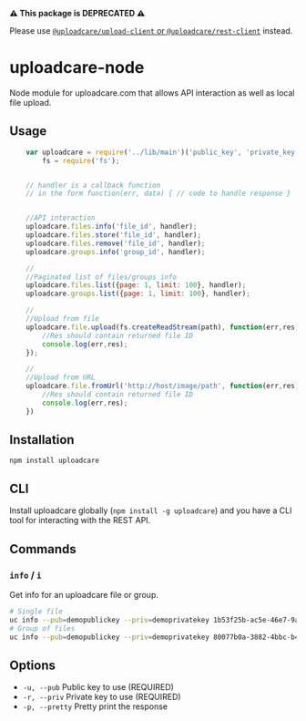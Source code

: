 **⚠️ This package is DEPRECATED ⚠️**

Please use [`@uploadcare/upload-client` or `@uploadcare/rest-client`](https://github.com/uploadcare/uploadcare-js-api-clients/#readme) instead.


uploadcare-node
===============

Node module for uploadcare.com that allows API interaction as well as local file upload.

Usage
-----------
```javascript
    var uploadcare = require('../lib/main')('public_key', 'private_key'),
        fs = require('fs');


    // handler is a callback function
    // in the form function(err, data) { // code to handle response }


    //API interaction
    uploadcare.files.info('file_id', handler);
    uploadcare.files.store('file_id', handler);
    uploadcare.files.remove('file_id', handler);
    uploadcare.groups.info('group_id', handler);

    //
    //Paginated list of files/groups info
    uploadcare.files.list({page: 1, limit: 100}, handler);
    uploadcare.groups.list({page: 1, limit: 100}, handler);

    //
    //Upload from file
    uploadcare.file.upload(fs.createReadStream(path), function(err,res){
        //Res should contain returned file ID
        console.log(err,res);
    });

    //
    //Upload from URL
    uploadcare.file.fromUrl('http://host/image/path', function(err,res){
        //Res should contain returned file ID
        console.log(err,res);
    })

```
Installation
-----------

    npm install uploadcare


CLI
---
Install uploadcare globally (`npm install -g uploadcare`) and you have a CLI tool for interacting with the REST API.

## Commands

### `info` / `i`
Get info for an uploadcare file or group.

```sh
# Single file
uc info --pub=demopublickey --priv=demoprivatekey 1b53f25b-ac5e-46e7-9a76-8bf77d755c55
# Group of files
uc info --pub=demopublickey --priv=demoprivatekey 80077b0a-3882-4bbc-b4f4-aabf45ff8fb7~3
```

## Options

* `-u, --pub` Public key to use (REQUIRED)
* `-r, --priv` Private key to use (REQUIRED)
* `-p, --pretty` Pretty print the response
